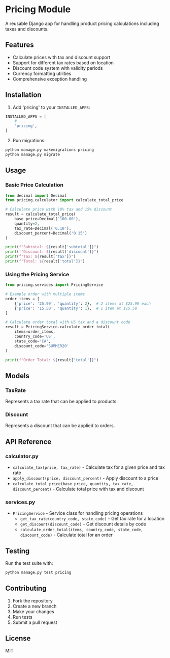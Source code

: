 # Pricing Module

A reusable Django app for handling product pricing calculations including taxes and discounts.

## Features

- Calculate prices with tax and discount support
- Support for different tax rates based on location
- Discount code system with validity periods
- Currency formatting utilities
- Comprehensive exception handling

## Installation

1. Add 'pricing' to your `INSTALLED_APPS`:

```python
INSTALLED_APPS = [
    # ...
    'pricing',
]
```

2. Run migrations:

```bash
python manage.py makemigrations pricing
python manage.py migrate
```

## Usage

### Basic Price Calculation

```python
from decimal import Decimal
from pricing.calculator import calculate_total_price

# Calculate price with 10% tax and 15% discount
result = calculate_total_price(
    base_price=Decimal('100.00'),
    quantity=2,
    tax_rate=Decimal('0.10'),
    discount_percent=Decimal('0.15')
)

print(f"Subtotal: ${result['subtotal']}")
print(f"Discount: ${result['discount']}")
print(f"Tax: ${result['tax']}")
print(f"Total: ${result['total']}")
```

### Using the Pricing Service

```python
from pricing.services import PricingService

# Example order with multiple items
order_items = [
    {'price': '25.99', 'quantity': 2},  # 2 items at $25.99 each
    {'price': '15.50', 'quantity': 1},  # 1 item at $15.50
]

# Calculate order total with US tax and a discount code
result = PricingService.calculate_order_total(
    items=order_items,
    country_code='US',
    state_code='CA',
    discount_code='SUMMER20'
)

print(f"Order Total: ${result['total']}")
```

## Models

### TaxRate

Represents a tax rate that can be applied to products.

### Discount

Represents a discount that can be applied to orders.

## API Reference

### calculator.py

- `calculate_tax(price, tax_rate)` - Calculate tax for a given price and tax rate
- `apply_discount(price, discount_percent)` - Apply discount to a price
- `calculate_total_price(base_price, quantity, tax_rate, discount_percent)` - Calculate total price with tax and discount

### services.py

- `PricingService` - Service class for handling pricing operations
  - `get_tax_rate(country_code, state_code)` - Get tax rate for a location
  - `get_discount(discount_code)` - Get discount details by code
  - `calculate_order_total(items, country_code, state_code, discount_code)` - Calculate total for an order

## Testing

Run the test suite with:

```bash
python manage.py test pricing
```

## Contributing

1. Fork the repository
2. Create a new branch
3. Make your changes
4. Run tests
5. Submit a pull request

## License

MIT
